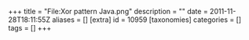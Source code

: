 +++
title = "File:Xor pattern Java.png"
description = ""
date = 2011-11-28T18:11:55Z
aliases = []
[extra]
id = 10959
[taxonomies]
categories = []
tags = []
+++


